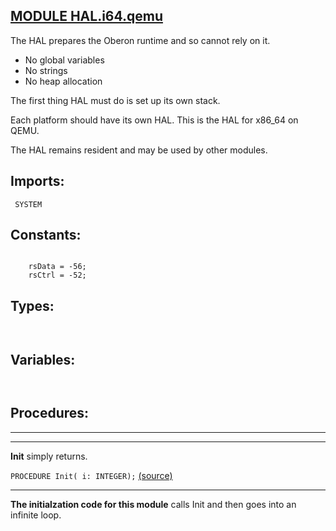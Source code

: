 
## [MODULE HAL.i64.qemu](https://github.com/io-core/Bootloaders/blob/main/HAL.i64.qemu.Mod)
The HAL prepares the Oberon runtime and so cannot rely on it.

* No global variables
* No strings
* No heap allocation

The first thing HAL must do is set up its own stack.

Each platform should have its own HAL. This is the HAL for x86_64 on QEMU.

The HAL remains resident and may be used by other modules.


  ## Imports:
` SYSTEM`

## Constants:
```

    rsData = -56; 
    rsCtrl = -52;

```
## Types:
```


```
## Variables:
```


```
## Procedures:
---
---
**Init** simply returns.

`PROCEDURE Init( i: INTEGER);` [(source)](https://github.com/io-core/Bootloaders/blob/main/HAL.i64.qemu.Mod#L35)

---
**The initialzation code for this module** calls Init and then goes into an infinite loop.
